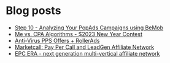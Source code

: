 # Blog posts
<!-- BLOG-POST-LIST:START -->
- [Step 10 - Analyzing Your PopAds Campaigns using BeMob](https://afflift.com/f/threads/step-10-analyzing-your-popads-campaigns-using-bemob.2947/)
- [Me vs. CPA Algorithms - $2023 New Year Contest](https://afflift.com/f/threads/me-vs-cpa-algorithms-2023-new-year-contest.10210/)
- [Anti-Virus PPS Offers + RollerAds](https://afflift.com/f/threads/anti-virus-pps-offers-rollerads.10213/)
- [Marketcall: Pay Per Call and LeadGen Affiliate Network](https://afflift.com/f/threads/marketcall-pay-per-call-and-leadgen-affiliate-network.5645/)
- [EPC ERA - next generation multi-vertical affiliate network](https://afflift.com/f/threads/epc-era-next-generation-multi-vertical-affiliate-network.9872/)
<!-- BLOG-POST-LIST:END -->
